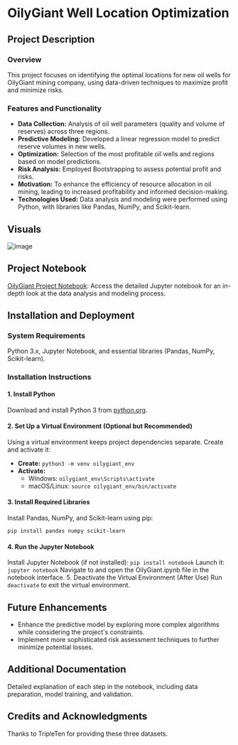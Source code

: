 # OilyGiant Well Location Optimization

## Project Description
### Overview
This project focuses on identifying the optimal locations for new oil wells for OilyGiant mining company, using data-driven techniques to maximize profit and minimize risks.

### Features and Functionality
- **Data Collection:** Analysis of oil well parameters (quality and volume of reserves) across three regions.
- **Predictive Modeling:** Developed a linear regression model to predict reserve volumes in new wells.
- **Optimization:** Selection of the most profitable oil wells and regions based on model predictions.
- **Risk Analysis:** Employed Bootstrapping to assess potential profit and risks.
- **Motivation:** To enhance the efficiency of resource allocation in oil mining, leading to increased profitability and informed decision-making.
- **Technologies Used:** Data analysis and modeling were performed using Python, with libraries like Pandas, NumPy, and Scikit-learn.

## Visuals
![image](https://github.com/jnorfolk/OilyGiant-Region-Selection/assets/117448822/f246b58d-0d4b-4d51-82d6-527c330d0e03)


## Project Notebook
[OilyGiant Project Notebook](https://github.com/jnorfolk/OilyGiant-Region-Selection/blob/main/OilyGiant.ipynb): Access the detailed Jupyter notebook for an in-depth look at the data analysis and modeling process.

## Installation and Deployment
### System Requirements
Python 3.x, Jupyter Notebook, and essential libraries (Pandas, NumPy, Scikit-learn).

### Installation Instructions
#### 1. Install Python
Download and install Python 3 from [python.org](https://www.python.org/downloads/).

#### 2. Set Up a Virtual Environment (Optional but Recommended)
Using a virtual environment keeps project dependencies separate. Create and activate it:
- **Create:** `python3 -m venv oilygiant_env`
- **Activate:**
  - Windows: `oilygiant_env\Scripts\activate`
  - macOS/Linux: `source oilygiant_env/bin/activate`

#### 3. Install Required Libraries
Install Pandas, NumPy, and Scikit-learn using pip:
```
pip install pandas numpy scikit-learn
```

#### 4. Run the Jupyter Notebook
Install Jupyter Notebook (if not installed): 
`pip install notebook`
Launch it: 
`jupyter notebook`
Navigate to and open the OilyGiant.ipynb file in the notebook interface.
5. Deactivate the Virtual Environment (After Use)
Run `deactivate` to exit the virtual environment.

## Future Enhancements
- Enhance the predictive model by exploring more complex algorithms while considering the project's constraints.
- Implement more sophisticated risk assessment techniques to further minimize potential losses.

## Additional Documentation
Detailed explanation of each step in the notebook, including data preparation, model training, and validation.

## Credits and Acknowledgments
Thanks to TripleTen for providing these three datasets.
